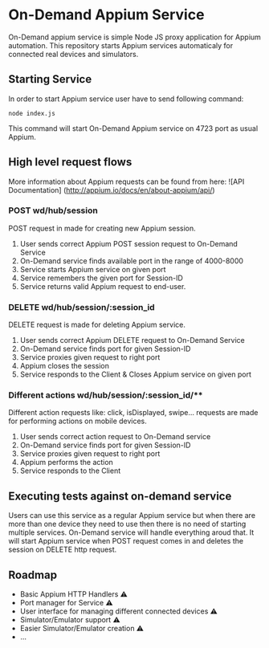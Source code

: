 # On-Demand Appium Service
On-Demand appium service is simple Node JS proxy application for Appium automation. This repository starts Appium services automaticaly for connected real devices and simulators.

## Starting Service
In order to start Appium service user have to send following command:
```
node index.js
```

This command will start On-Demand Appium service on 4723 port as usual Appium.

## High level request flows
More information about Appium requests can be found from here: ![API Documentation] (http://appium.io/docs/en/about-appium/api/)

### POST wd/hub/session
POST request in made for creating new Appium session.

1. User sends correct Appium POST session request to On-Demand Service
2. On-Demand service finds available port in the range of 4000-8000
3. Service starts Appium service on given port
4. Service remembers the given port for Session-ID
5. Service returns valid Appium request to end-user.

### DELETE wd/hub/session/:session_id
DELETE request is made for deleting Appium service.

1. User sends correct Appium DELETE request to On-Demand Service
2. On-Demand service finds port for given Session-ID
3. Service proxies given request to right port
4. Appium closes the session
5. Service responds to the Client & Closes Appium service on given port

### Different actions wd/hub/session/:session_id/**
Different action requests like: click, isDisplayed, swipe... requests are made for performing actions on mobile devices.

1. User sends correct action request to On-Demand service
2. On-Demand service finds port for given Session-ID
3. Service proxies given request to right port
4. Appium performs the action
5. Service responds to the Client 

## Executing tests against on-demand service
Users can use this service as a regular Appium service but when there are more than one device they need to use then there is no need of starting multiple services. On-Demand service will handle everything aroud that. It will start Appium service when POST request comes in and deletes the session on DELETE http request.

## Roadmap
* Basic Appium HTTP Handlers :warning:
* Port manager for Service :warning:
* User interface for managing different connected devices :warning:
* Simulator/Emulator support :warning:
* Easier Simulator/Emulator creation :warning:
* ...
